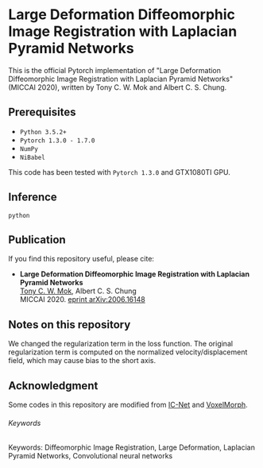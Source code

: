 # Large Deformation Diffeomorphic Image Registration with Laplacian Pyramid Networks

This is the official Pytorch implementation of "Large Deformation Diffeomorphic Image Registration with Laplacian Pyramid Networks" (MICCAI 2020), written by Tony C. W. Mok and Albert C. S. Chung.

## Prerequisites
- `Python 3.5.2+`
- `Pytorch 1.3.0 - 1.7.0`
- `NumPy`
- `NiBabel`

This code has been tested with `Pytorch 1.3.0` and GTX1080TI GPU.

## Inference
```
python 
```

## Publication
If you find this repository useful, please cite:
- **Large Deformation Diffeomorphic Image Registration with Laplacian Pyramid Networks**  
[Tony C. W. Mok](https://cwmok.github.io/ "Tony C. W. Mok"), Albert C. S. Chung  
MICCAI 2020. [eprint arXiv:2006.16148](https://arxiv.org/abs/2006.16148 "eprint arXiv:2006.16148")

## Notes on this repository
We changed the regularization term in the loss function. The original regularization term is computed on the normalized velocity/displacement field, which may cause bias to the short axis.

## Acknowledgment
Some codes in this repository are modified from [IC-Net](https://github.com/zhangjun001/ICNet) and [VoxelMorph](https://github.com/voxelmorph/voxelmorph).

###### Keywords
Keywords: Diffeomorphic Image Registration, Large Deformation, Laplacian Pyramid Networks, Convolutional neural networks
